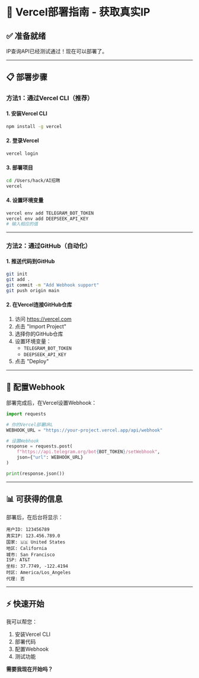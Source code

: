 # 🚀 Vercel部署指南 - 获取真实IP

## ✅ 准备就绪

IP查询API已经测试通过！现在可以部署了。

---

## 📋 部署步骤

### 方法1：通过Vercel CLI（推荐）

#### 1. 安装Vercel CLI
```bash
npm install -g vercel
```

#### 2. 登录Vercel
```bash
vercel login
```

#### 3. 部署项目
```bash
cd /Users/hack/AI招聘
vercel
```

#### 4. 设置环境变量
```bash
vercel env add TELEGRAM_BOT_TOKEN
vercel env add DEEPSEEK_API_KEY
# 输入相应的值
```

---

### 方法2：通过GitHub（自动化）

#### 1. 推送代码到GitHub
```bash
git init
git add .
git commit -m "Add Webhook support"
git push origin main
```

#### 2. 在Vercel连接GitHub仓库

1. 访问 https://vercel.com
2. 点击 "Import Project"
3. 选择你的GitHub仓库
4. 设置环境变量：
   - `TELEGRAM_BOT_TOKEN`
   - `DEEPSEEK_API_KEY`
5. 点击 "Deploy"

---

## 🔧 配置Webhook

部署完成后，在Vercel设置Webhook：

```python
import requests

# 你的Vercel部署URL
WEBHOOK_URL = "https://your-project.vercel.app/api/webhook"

# 设置Webhook
response = requests.post(
    f"https://api.telegram.org/bot{BOT_TOKEN}/setWebhook",
    json={"url": WEBHOOK_URL}
)

print(response.json())
```

---

## 📊 可获得的信息

部署后，在后台将显示：

```
用户ID: 123456789
真实IP: 123.456.789.0
国家: 🇺🇸 United States
地区: California
城市: San Francisco
ISP: AT&T
坐标: 37.7749, -122.4194
时区: America/Los_Angeles
代理: 否
```

---

## ⚡ 快速开始

我可以帮您：
1. 安装Vercel CLI
2. 部署代码
3. 配置Webhook
4. 测试功能

**需要我现在开始吗？**
